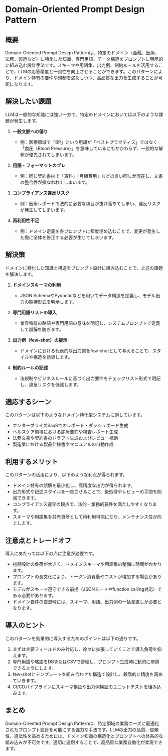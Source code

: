 # Domain-Oriented Prompt Design Pattern

## 概要
Domain-Oriented Prompt Design Patternは、特定のドメイン（金融、医療、法務、製造など）に特化した知識、専門用語、データ構造をプロンプトに明示的に組み込む設計手法です。スキーマや用語集、出力例、制約ルールを活用することで、LLMの応答精度と一貫性を向上させることができます。このパターンにより、ドメイン特有の要件や規制を満たしつつ、高品質な出力を生成することが可能になります。

## 解決したい課題
LLMは一般的な知識には強い一方で、特定のドメインにおいては以下のような課題が発生します。

1. **一般文脈への偏り**
   - 例：医療領域で「BP」という用語が「ベストプラクティス」ではなく「血圧（Blood Pressure）」を意味しているにもかかわらず、一般的な解釈が優先されてしまいます。

2. **用語・フォーマットのブレ**
   - 例：同じ契約書内で「賃料」「月額費用」などの言い回しが混在し、文書の整合性が損なわれてしまいます。

3. **コンプライアンス違反リスク**
   - 例：医療レポートで法的に必要な項目が抜け落ちてしまい、違反リスクが発生してしまいます。

4. **再利用性不足**
   - 例：ドメイン定義を各プロンプトに都度埋め込むことで、変更が発生した際に全体を修正する必要が生じてしまいます。

## 解決策
ドメインに特化した知識と構造をプロンプト設計に組み込むことで、上述の課題を解決します。

1. **ドメインスキーマの利用**
   - JSON SchemaやPydanticなどを用いてデータ構造を定義し、モデル出力の期待形式を明示します。

2. **専門用語リストの導入**
   - 業界特有の略語や専門用語の意味を明記し、システムプロンプトで定義して誤解を防ぎます。

3. **出力例（few-shot）の提示**
   - ドメインにおける代表的な出力例をfew-shotとして与えることで、スタイルや構造を誘導します。

4. **制約ルールの記述**
   - 法規制やビジネスルールに基づく出力要件をチェックリスト形式で明記し、違反リスクを低減します。

## 適応するシーン
このパターンは以下のようなドメイン特化型システムに適しています。

- エンタープライズSaaSでのレポート・ダッシュボード生成
- ヘルスケア領域における診療要約や検査レポート生成
- 法務文書や契約書のドラフト生成およびレビュー補助
- 製造業における製品仕様書やマニュアルの自動作成

## 利用するメリット
このパターンの活用により、以下のような利点が得られます。

- ドメイン特有の誤解を最小化し、高精度な出力が得られます。
- 出力形式や記述スタイルを一貫させることで、後処理やレビューの手間を削減できます。
- コンプライアンス遵守の観点で、法的・業務的要件を満たしやすくなります。
- スキーマや用語集を共有資産として再利用可能になり、メンテナンス性が向上します。

## 注意点とトレードオフ
導入にあたっては以下の点に注意が必要です。

- 初期設計の負荷が大きく、ドメインスキーマや用語集の整備に時間がかかります。
- プロンプトの長文化により、トークン消費量やコストが増加する場合があります。
- モデルがスキーマ遵守できる前提（JSONモードやfunction calling対応）である必要があります。
- ドメイン要件の変更時には、スキーマ、用語、出力例の一括見直しが必要となります。

## 導入のヒント
このパターンを効果的に導入するためのポイントは以下の通りです。

1. まずは主要フィールドのみ対応し、徐々に拡張していくことで導入負荷を抑えます。
2. 専門用語や略語をDBまたはCSVで管理し、プロンプト生成時に動的に参照できるようにします。
3. few-shotとテンプレートを組み合わせた構造で設計し、段階的に精度を高めていきます。
4. CI/CDパイプラインにスキーマ検証や出力例検証のユニットテストを組み込みます。

## まとめ
Domain-Oriented Prompt Design Patternは、特定領域の業務ニーズに最適化されたプロンプト設計を可能にする強力な手法です。LLMの出力の品質、信頼性、遵法性を高めるためには、ドメイン知識の構造化とプロンプトへの体系的な組み込みが不可欠です。適切に運用することで、高品質な業務自動化が実現できます。
